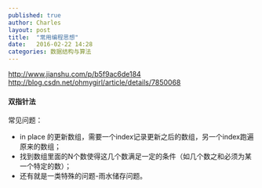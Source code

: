 ```yaml
---
published: true
author: Charles
layout: post
title:  "常用编程思想"
date:   2016-02-22 14:28
categories: 数据结构与算法
---
```


http://www.jianshu.com/p/b5f9ac6de184
http://blog.csdn.net/ohmygirl/article/details/7850068

#### 双指针法
常见问题：
- in place 的更新数组，需要一个index记录更新之后的数组，另一个index跑遍原来的数组； 
- 找到数组里面的N个数使得这几个数满足一定的条件（如几个数之和必须为某一个特定的数）；
- 还有就是一类特殊的问题-雨水储存问题。